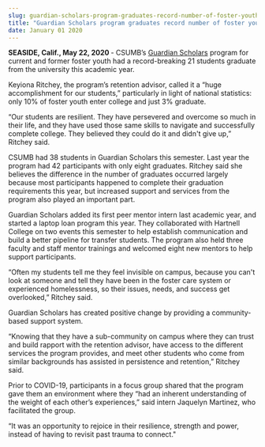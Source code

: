 ```yaml
---
slug: guardian-scholars-program-graduates-record-number-of-foster-youth
title: "Guardian Scholars program graduates record number of foster youth"
date: January 01 2020
---
```


 
<p>
  <b>SEASIDE, Calif., May 22, 2020 </b>- CSUMB’s
  <a href="https://csumb.edu/guardianscholars">Guardian Scholars</a> program for
  current and former foster youth had a record-breaking 21 students graduate
  from the university this academic year.
</p>
<p>
  Keyiona Ritchey, the program’s retention advisor, called it a “huge
  accomplishment for our students,” particularly in light of national
  statistics: only 10% of foster youth enter college and just 3% graduate.
</p>
<p>
  “Our students are resilient. They have persevered and overcome so much in
  their life, and they have used those same skills to navigate and successfully
  complete college. They believed they could do it and didn't give up,” Ritchey
  said.
</p>
<p>
  CSUMB had 38 students in Guardian Scholars this semester. Last year the
  program had 42 participants with only eight graduates. Ritchey said she
  believes the difference in the number of graduates occurred largely because
  most participants happened to complete their graduation requirements this
  year, but increased support and services from the program also played an
  important part.
</p>
<p>
  Guardian Scholars added its first peer mentor intern last academic year, and
  started a laptop loan program this year. They collaborated with Hartnell
  College on two events this semester to help establish communication and build
  a better pipeline for transfer students. The program also held three faculty
  and staff mentor trainings and welcomed eight new mentors to help support
  participants.
</p>
<p>
  “Often my students tell me they feel invisible on campus, because you can't
  look at someone and tell they have been in the foster care system or
  experienced homelessness, so their issues, needs, and success get overlooked,”
  Ritchey said.
</p>
<p>
  Guardian Scholars has created positive change by providing a community-based
  support system.
</p>
<p>
  “Knowing that they have a sub-community on campus where they can trust and
  build rapport with the retention advisor, have access to the different
  services the program provides, and meet other students who come from similar
  backgrounds has assisted in persistence and retention,” Ritchey said.
</p>
<p>
  Prior to COVID-19, participants in a focus group shared that the program gave
  them an environment where they “had an inherent understanding of the weight of
  each other’s experiences,” said intern Jaquelyn Martinez, who facilitated the
  group.
</p>
<p>
  “It was an opportunity to rejoice in their resilience, strength and power,
  instead of having to revisit past trauma to connect."
</p>
 
